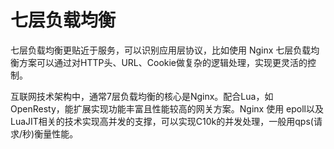 # 七层负载均衡 

七层负载均衡更贴近于服务，可以识别应用层协议，比如使用 Nginx 七层负载均衡方案可以通过对HTTP头、URL、Cookie做复杂的逻辑处理，实现更灵活的控制。

互联网技术架构中，通常7层负载均衡的核心是Nginx。配合Lua，如 OpenResty，能扩展实现功能丰富且性能较高的网关方案。Nginx 使用 epoll以及LuaJIT相关的技术实现高并发的支撑，可以实现C10k的并发处理，一般用qps(请求/秒)衡量性能。
